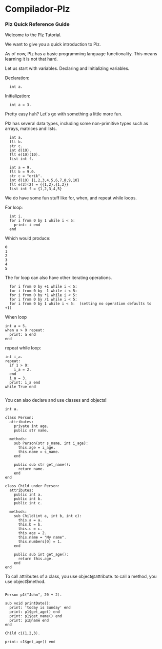 # Compilador-Plz


### Plz Quick Reference Guide

Welcome to the Plz Tutorial.

We want to give you a quick introduction to Plz. 

As of now, Plz has a basic programming language functionality. This means learning it is not that hard.

Let us start with variables. Declaring and Initializing variables.

Declaration:
``` 
  int a.
```

Initialization:
```
  int a = 3.
```

Pretty easy huh? Let's go with something a little more fun. 

Plz has several data types, including some non-primitive types such as arrays, matrices and lists. 
```
  int a.
  flt b.
  str c.
  int d(10).
  flt e(10)(10).
  list int f.
  
  int a = 9.
  flt b = 9.0.
  str c = "erik".
  int d(10) {1,2,3,4,5,6,7,8,9,10}
  flt e(2)(2) = {{1,2},{1,2}}
  list int f = {1,2,3,4,5}

```

We do have some fun stuff like for, when, and repeat while loops. 

For loop:

```
  int i.
  for i from 0 by 1 while i < 5:
    print: i end
  end
```
Which would produce:
```
0
1
2
3
4
5
```

The for loop can also have other iterating operations. 
```
  for i from 0 by +1 while i < 5:
  for i from 0 by -1 while i < 5:
  for i from 0 by *1 while i < 5:
  for i from 0 by /1 while i < 5:
  for i from 0 by 1 while i < 5:  (setting no operation defaults to +1) 
```
When loop
```
int a = 5.
when a > 0 repeat:
  print: a end
end

```

repeat while loop:
```
int i_a.
repeat:
  if 1 > 0:
    i_a = 2.
  end
  i_a = 3.
  print: i_a end
while True end
    
```

You can also declare and use classes and objects!
```
int a.

class Person:
  attributes:
    private int age.
    public str name.

  methods:
    sub Person(str s_name, int i_age):
      this.age = i_age.
      this.name = s_name.
    end

    public sub str get_name():
      return name.
    end
end

class Child under Person:
  attributes:
    public int a.
    public int b.
    public int c.
  
  methods:
    sub Child(int a, int b, int c):
      this.a = a.
      this.b = b.
      this.c = c.
      this.age = 2.
      this.name = "My name".
      this.numbers[0] = 1.
    end

    public sub int get_age():
      return this.age.
    end
end
```
To call attributes of a class, you use object@attribute. 
to call a method, you use object$method.
```

Person p1("John", 20 + 2).

sub void printDate():
  print: 'today is Sunday' end
  print: p1$get_age() end
  print: p1$get_name() end
  print: p1@name end
end

Child c1(1,2,3).

print: c1$get_age() end

```
